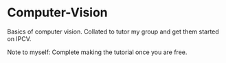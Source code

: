 # Computer-Vision

Basics of computer vision. Collated to tutor my group and get them started on IPCV. 

Note to myself: Complete making the tutorial once you are free.
